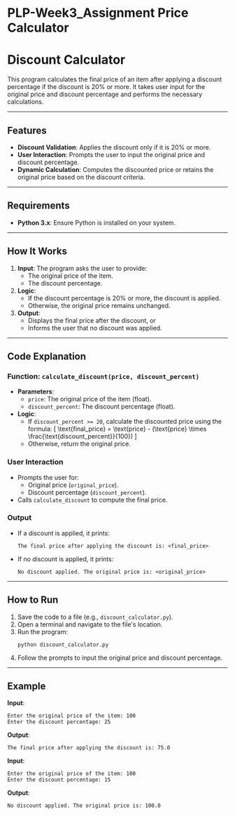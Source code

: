 # PLP-Week3_Assignment Price Calculator
# Discount Calculator

This program calculates the final price of an item after applying a discount percentage if the discount is 20% or more. It takes user input for the original price and discount percentage and performs the necessary calculations.

---

## Features
- **Discount Validation**: Applies the discount only if it is 20% or more.
- **User Interaction**: Prompts the user to input the original price and discount percentage.
- **Dynamic Calculation**: Computes the discounted price or retains the original price based on the discount criteria.

---

## Requirements
- **Python 3.x**: Ensure Python is installed on your system.

---

## How It Works
1. **Input**: The program asks the user to provide:
   - The original price of the item.
   - The discount percentage.
2. **Logic**: 
   - If the discount percentage is 20% or more, the discount is applied.
   - Otherwise, the original price remains unchanged.
3. **Output**: 
   - Displays the final price after the discount, or
   - Informs the user that no discount was applied.

---

## Code Explanation

### Function: `calculate_discount(price, discount_percent)`
- **Parameters**:
  - `price`: The original price of the item (float).
  - `discount_percent`: The discount percentage (float).
- **Logic**:
  - If `discount_percent >= 20`, calculate the discounted price using the formula:
    \[
    \text{final\_price} = \text{price} - (\text{price} \times \frac{\text{discount\_percent}}{100})
    \]
  - Otherwise, return the original price.

### User Interaction
- Prompts the user for:
  - Original price (`original_price`).
  - Discount percentage (`discount_percent`).
- Calls `calculate_discount` to compute the final price.

### Output
- If a discount is applied, it prints:
  ```
  The final price after applying the discount is: <final_price>
  ```
- If no discount is applied, it prints:
  ```
  No discount applied. The original price is: <original_price>
  ```

---

## How to Run
1. Save the code to a file (e.g., `discount_calculator.py`).
2. Open a terminal and navigate to the file's location.
3. Run the program:
   ```
   python discount_calculator.py
   ```
4. Follow the prompts to input the original price and discount percentage.

---

## Example
**Input**:
```
Enter the original price of the item: 100
Enter the discount percentage: 25
```
**Output**:
```
The final price after applying the discount is: 75.0
```

**Input**:
```
Enter the original price of the item: 100
Enter the discount percentage: 15
```
**Output**:
```
No discount applied. The original price is: 100.0
```
